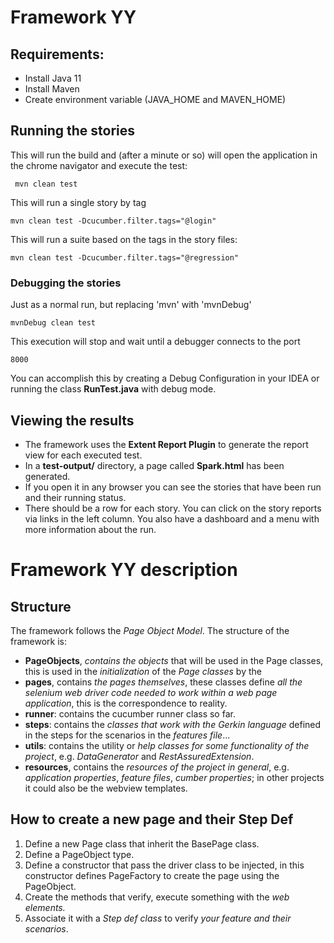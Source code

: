 # Framework YY

## Requirements:

[comment]: <> (* Install appium server &#40;For Linux you can use the image **Appium-linux-1.18.3.AppImage** from https://github.com/appium/appium-desktop/releases or install via npm **"npm install -g appium"**&#41;)

[comment]: <> (* Install adb manager &#40;to emulate devices&#41;, you can have it with android studio)

[comment]: <> (    * Command for linux to see the list names of devices **emulator -list-avds**)

[comment]: <> (    * Command for linux to start the device **emulator -avd device_name**)
* Install Java 11
* Install Maven
* Create environment variable (JAVA_HOME and MAVEN_HOME) 

[comment]: <> (    * **You must point to this path so you can work with the devices:**  )

[comment]: <> (        * export ANDROID_SDK_HOME=/user.dir/Android/Sdk)

[comment]: <> (        * export PATH=${PATH}:$ANDROID_SDK_HOME/emulator:$ANDROID_SDK_HOME/tools:$PATH**)


## Running the stories
This will run the build and (after a minute or so) will open the application in the chrome navigator and execute the test:

```shell
 mvn clean test
```

  This will run a single story by tag

    mvn clean test -Dcucumber.filter.tags="@login"

This will run a suite based on the tags in the story files:

    mvn clean test -Dcucumber.filter.tags="@regression"

### Debugging the stories

Just as a normal run, but replacing 'mvn' with 'mvnDebug'

    mvnDebug clean test

This execution will stop and wait until a debugger connects to the port

    8000

You can accomplish this by creating a Debug Configuration in your IDEA or running the class **RunTest.java** with debug mode. 

## Viewing the results

* The framework uses the **Extent Report Plugin** to generate the report view for each executed test.
* In a **test-output/** directory, a page called **Spark.html** has been generated.
* If you open it in any browser you can see the stories that have been run and their running status.
* There should be a row for each story.  You can click on the story reports via links in the left column. You also have a dashboard and a menu with more information about the run.

# Framework YY description

## Structure

The framework follows the *Page Object Model*. The structure of the framework is:

- **PageObjects**, *contains the objects* that will be used in the Page classes, this is used in the *initialization* of the *Page classes* by the
- **pages**, contains *the pages themselves*, these classes define *all the selenium web driver code needed to work within a web page application*, this is the correspondence to reality.
- **runner**: contains the cucumber runner class so far.
- **steps**: contains the *classes that work with the Gerkin language* defined in the steps for the scenarios in the *features file*...
- **utils**: contains the utility or *help classes for some functionality of the project*, e.g. *DataGenerator* and *RestAssuredExtension*.
- **resources**, contains the *resources of the project in general*, e.g. *application properties*, *feature files*, *cumber properties*; in other projects it could also be the webview templates.

## How to create a new page and their Step Def

1. Define a new Page class that inherit the BasePage class.
2. Define a PageObject type.
3. Define a constructor that pass the driver class to be injected, in this constructor defines PageFactory to create the page using the PageObject.
4. Create the methods that verify, execute something with the *web elements.*
5. Associate it with a *Step def class* to verify *your feature and their scenarios*.






